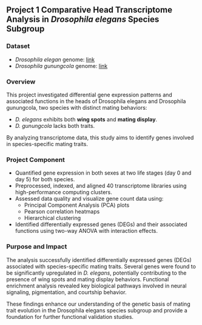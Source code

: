 ## Project 1 Comparative Head Transcriptome Analysis in *Drosophila elegans* Species Subgroup

### Dataset 
- *Drosophila elegan* genome: [link](https://www.ncbi.nlm.nih.gov/datasets/genome/GCA_018152505.1/)
- *Drosophila gunungcola* genome: [link](https://www.ncbi.nlm.nih.gov/datasets/genome/GCF_025200985.1/)

### Overview
This project investigated differential gene expression patterns and associated functions in the heads of Drosophila elegans and Drosophila gunungcola, 
two species with distinct mating behaviors:

- *D. elegans* exhibits both **wing spots** and **mating display**.
- *D. gunungcola* lacks both traits.

By analyzing transcriptome data, this study aims to identify genes involved in species-specific mating traits.

### Project Component

- Quantified gene expression in both sexes at two life stages (day 0 and day 5) for both species.
- Preprocessed, indexed, and aligned 40 transcriptome libraries using high-performance computing clusters.
- Assessed data quality and visualize gene count data using:
  - Principal Component Analysis (PCA) plots
  - Pearson correlation heatmaps
  - Hierarchical clustering
- Identified differentially expressed genes (DEGs) and their associated functions using two-way ANOVA with interaction effects.

### Purpose and Impact

The analysis successfully identified differentially expressed genes (DEGs) associated with species-specific mating traits. 
Several genes were found to be significantly upregulated in *D. elegans*, potentially contributing to the presence of wing spots and mating display behaviors. 
Functional enrichment analysis revealed key biological pathways involved in neural signaling, pigmentation, and courtship behavior.

These findings enhance our understanding of the genetic basis of mating trait evolution in the Drosophila elegans species subgroup and 
provide a foundation for further functional validation studies.
